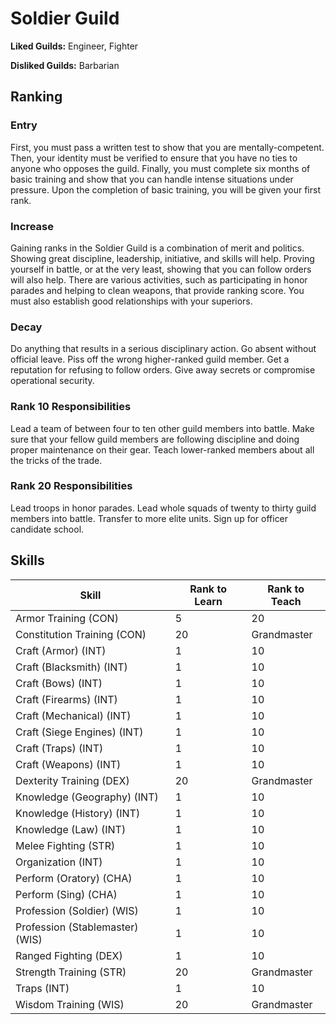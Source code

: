 # Soldier Guild

**Liked Guilds:** Engineer, Fighter

**Disliked Guilds:** Barbarian

## Ranking

### Entry

First, you must pass a written test to show that you are mentally-competent. Then, your identity must be verified to ensure that you have no ties to anyone who opposes the guild. Finally, you must complete six months of basic training and show that you can handle intense situations under pressure. Upon the completion of basic training, you will be given your first rank.

### Increase

Gaining ranks in the Soldier Guild is a combination of merit and politics. Showing great discipline, leadership, initiative, and skills will help. Proving yourself in battle, or at the very least, showing that you can follow orders will also help. There are various activities, such as participating in honor parades and helping to clean weapons, that provide ranking score. You must also establish good relationships with your superiors.

### Decay

Do anything that results in a serious disciplinary action. Go absent without official leave. Piss off the wrong higher-ranked guild member. Get a reputation for refusing to follow orders. Give away secrets or compromise operational security.

### Rank 10 Responsibilities

Lead a team of between four to ten other guild members into battle. Make sure that your fellow guild members are following discipline and doing proper maintenance on their gear. Teach lower-ranked members about all the tricks of the trade.

### Rank 20 Responsibilities

Lead troops in honor parades. Lead whole squads of twenty to thirty guild members into battle. Transfer to more elite units. Sign up for officer candidate school.

## Skills

| Skill | Rank to Learn | Rank to Teach |
| ---   | ---           | ---           |
| Armor Training (CON) | 5 | 20
| Constitution Training (CON) | 20 | Grandmaster
| Craft (Armor) (INT) | 1 | 10
| Craft (Blacksmith) (INT) | 1 | 10
| Craft (Bows) (INT) | 1 | 10
| Craft (Firearms) (INT) | 1 | 10
| Craft (Mechanical) (INT) | 1 | 10
| Craft (Siege Engines) (INT) | 1 | 10
| Craft (Traps) (INT) | 1 | 10
| Craft (Weapons) (INT) | 1 | 10
| Dexterity Training (DEX) | 20 | Grandmaster
| Knowledge (Geography) (INT) | 1 | 10
| Knowledge (History) (INT) | 1 | 10
| Knowledge (Law) (INT) | 1 | 10
| Melee Fighting (STR) | 1 | 10
| Organization (INT) | 1 | 10
| Perform (Oratory) (CHA) | 1 | 10
| Perform (Sing) (CHA) | 1 | 10
| Profession (Soldier) (WIS) | 1 | 10
| Profession (Stablemaster) (WIS) | 1 | 10
| Ranged Fighting (DEX) | 1 | 10
| Strength Training (STR) | 20 | Grandmaster
| Traps (INT) | 1 | 10
| Wisdom Training (WIS) | 20 | Grandmaster
